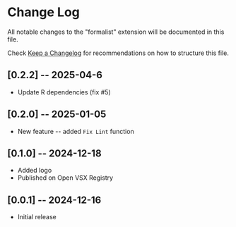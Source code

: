 # Change Log

All notable changes to the "formalist" extension will be documented in this file.

Check [Keep a Changelog](http://keepachangelog.com/) for recommendations on how to structure this file.

## [0.2.2] -- 2025-04-6

- Update R dependencies (fix #5) 

## [0.2.0] -- 2025-01-05

- New feature -- added `Fix Lint` function

## [0.1.0] -- 2024-12-18

- Added logo
- Published on Open VSX Registry

## [0.0.1] -- 2024-12-16

- Initial release